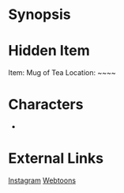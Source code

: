 # Synopsis


# Hidden Item
Item: Mug of Tea
Location: ~~~~

# Characters
* 

# External Links
[Instagram](https://www.instagram.com/p/CDZ43ZyjLvr/)
[Webtoons]()